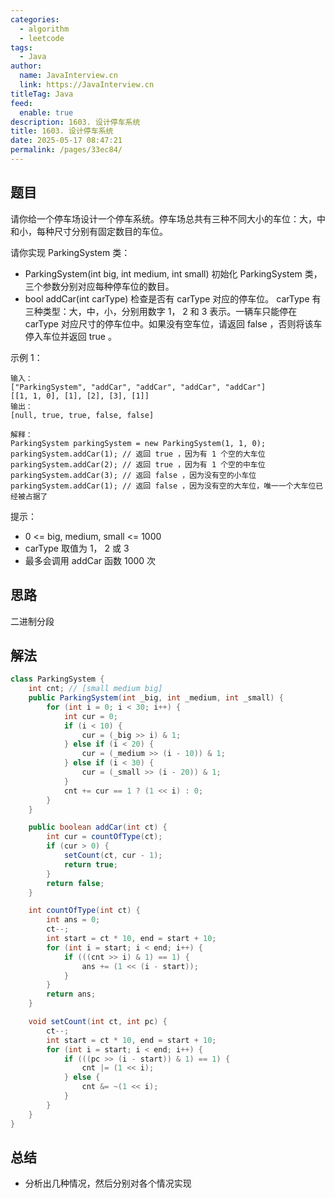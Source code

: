 ```yaml
---
categories: 
  - algorithm
  - leetcode
tags: 
  - Java
author: 
  name: JavaInterview.cn
  link: https://JavaInterview.cn
titleTag: Java
feed: 
  enable: true
description: 1603. 设计停车系统
title: 1603. 设计停车系统
date: 2025-05-17 08:47:21
permalink: /pages/33ec84/
---
```


## 题目
请你给一个停车场设计一个停车系统。停车场总共有三种不同大小的车位：大，中和小，每种尺寸分别有固定数目的车位。

请你实现 ParkingSystem 类：

* ParkingSystem(int big, int medium, int small) 初始化 ParkingSystem 类，三个参数分别对应每种停车位的数目。
* bool addCar(int carType) 检查是否有 carType 对应的停车位。 carType 有三种类型：大，中，小，分别用数字 1， 2 和 3 表示。一辆车只能停在  carType 对应尺寸的停车位中。如果没有空车位，请返回 false ，否则将该车停入车位并返回 true 。


示例 1：

    输入：
    ["ParkingSystem", "addCar", "addCar", "addCar", "addCar"]
    [[1, 1, 0], [1], [2], [3], [1]]
    输出：
    [null, true, true, false, false]
    
    解释：
    ParkingSystem parkingSystem = new ParkingSystem(1, 1, 0);
    parkingSystem.addCar(1); // 返回 true ，因为有 1 个空的大车位
    parkingSystem.addCar(2); // 返回 true ，因为有 1 个空的中车位
    parkingSystem.addCar(3); // 返回 false ，因为没有空的小车位
    parkingSystem.addCar(1); // 返回 false ，因为没有空的大车位，唯一一个大车位已经被占据了


提示：

* 0 <= big, medium, small <= 1000
* carType 取值为 1， 2 或 3
* 最多会调用 addCar 函数 1000 次

## 思路

二进制分段

## 解法
```java
class ParkingSystem {
    int cnt; // [small medium big]
    public ParkingSystem(int _big, int _medium, int _small) {
        for (int i = 0; i < 30; i++) {
            int cur = 0;
            if (i < 10) {
                cur = (_big >> i) & 1;
            } else if (i < 20) {
                cur = (_medium >> (i - 10)) & 1;
            } else if (i < 30) {
                cur = (_small >> (i - 20)) & 1;
            }
            cnt += cur == 1 ? (1 << i) : 0;
        }
    }

    public boolean addCar(int ct) {
        int cur = countOfType(ct);
        if (cur > 0) {
            setCount(ct, cur - 1);
            return true;
        }
        return false;
    }

    int countOfType(int ct) {
        int ans = 0;
        ct--;
        int start = ct * 10, end = start + 10;
        for (int i = start; i < end; i++) {
            if (((cnt >> i) & 1) == 1) {
                ans += (1 << (i - start));
            }
        }
        return ans;
    }

    void setCount(int ct, int pc) {
        ct--;
        int start = ct * 10, end = start + 10;
        for (int i = start; i < end; i++) {
            if (((pc >> (i - start)) & 1) == 1) {
                cnt |= (1 << i);
            } else {
                cnt &= ~(1 << i);
            }
        }
    }
}

```

## 总结

- 分析出几种情况，然后分别对各个情况实现 
